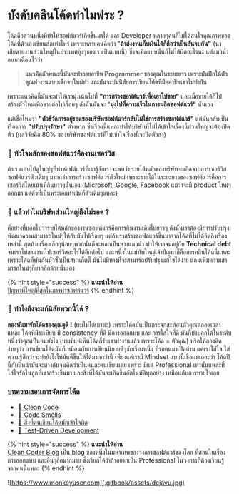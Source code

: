 # บังคับคลีนโค้ดทำไมฟระ ?

โค้ดคือส่วนหนึ่งที่ทำให้ซอฟต์แวร์เกิดขึ้นมาได้ และ Developer หลายๆคนก็ไม่ได้สนใจคุณภาพของโค้ดที่ตัวเองเขียนสักเท่าไหร่ เพราะหลายคนคิดว่า "**ถ้าส่งงานเก็บเงินได้ก็ถือว่าเป็นอันจบกัน"** \(น่าเสียดายงานส่วนใหญ่ในประเทศอุ๊งๆของเราเป็นแบบนี้\) ซึ่งจะคิดแบบนั้นก็ไม่ได้ผิดอะไรนะ แต่แมวน้ำอยากเตือนไว้ว่า

> **แนวคิดลักษณะนี้มันจะทำลายอาชีพ Programmer ของคุณในระยะยาว เพราะมันฝึกให้ตัวคุณทำงานแบบเด็กจบใหม่ทำ และมันจะบ่มนิสัยการเขียนโค้ดที่มืออาชีพเขาไม่ทำกัน**

เพราะแนวคิดนี้มันจะทำให้เรามุ่งเน้นไปที่ **"การสร้างซอฟต์แวร์เพื่อเอาไปขาย"** และเมื่อขายได้ก็ไปสร้างตัวใหม่เพื่อขายต่อไปเรื่อยๆ ดังนั้นมันจะ "**มุ่งไปที่ความเร็วในการผลิตซอฟต์แวร์"** นั่นเอง

แต่เชื่อไหมว่า **"ตัวชีวัดการอยู่รอดของบริษัทซอฟต์แวร์กลับไม่ใช่การสร้างซอฟต์แวร์"** แต่มันกลับเป็นเรื่องการ **"ปรับปรุงรักษา"** ต่างหาก ซึ่งเรื่องนี้แหละทำให้บริษัทที่ไม่ได้เข้าใจเรื่องนี้ส่วนใหญ่จะต้องปิดตัว \(ผลวิจัยคือ 80% ของบริษัทซอฟต์แวร์ที่ไม่เข้าใจเรื่องนี้จะปิดตัวลง\)

### 💖 **หัวใจหลักของซอฟต์แวร์คืองานเซอร์วิส**

ถ้าเราแอบไปดูใหญ่ๆที่ทำซอฟต์แวร์ที่เรารู้จักเราจะพบว่า รายได้หลักของบริษัทจะเกิดจากการเซอร์วิสซอฟต์แวร์ตัวเดิมๆ มากกว่าการสร้างซอฟต์แวร์ตัวใหม่ เพราะรายได้ในระยะยาวของซอฟต์แวร์คือการเซอร์วิสโดยเน้นที่กินยาวๆนั่นเอง \(Microsoft, Google, Facebook แม้ว่าจะมี product ใหม่ๆออกมา แต่ตัวที่เป็นพระเอกทำเงินก็ตัวเดิมๆแหละ\)

### 🤔 แล้วทำไมบริษัทส่วนใหญ่ถึงไม่รอด ?

ก็อย่างที่บอกไปว่ารายได้หลักของงานซอฟต์แวร์คือการกินงานเดิมไปยาวๆ ดังนั้นเราต้องมีการปรับปรุง พัฒนาความสามารถใหม่ๆให้กับมันไปเรื่อยๆ แต่ถ้าเราสร้างซอฟต์แวร์ขึ้นมาจากโค้ดที่ไม่ได้คิดถึงเรื่องเหล่านี้ สุดท้ายเรื่องเล็กๆน้อยๆพวกนั้นก็จะพอกเป็นหางแมวน้ำ ทำให้เราจมอยู่กับ **Technical debt** จนเราไม่สามารถไปเซอร์วิสอะไรได้อีกต่อไป และหนึ่งในแม่ทัพใหญ่เจ้าปัญหาก็คือการคลีนโค้ดนี่แหละ เพราะโค้ดที่พันกันมั่วซั่วเป็นสปาเก็ตตี้ มันไม่มีทางที่จะสามารถปรับปรุงแก้ไขได้ง่าย แถมเพิ่มความสามารถใหม่ๆก็ยากอีกด้วยนั่นเอง

{% hint style="success" %}
**แนะนำให้อ่าน**  
[ปัญหาที่ใหญ่ที่สุดในการทำซอฟต์แวร์](https://www.saladpuk.com/v/tips/why-software-fail)
{% endhint %}

### 🤔 ทำไงถึงจะแก้นิสัยพวกนี้ได้ ?

**ลองหันมารักโค้ดของคุณดูดิ !** \(ผมไม่ได้เมานะ\) เพราะโค้ดมันเป็นกระจกสะท้อนตัวคุณตลอดเวลาแหละ โค้ดที่มีระเบียบ มี consistency ที่ดี มีการออกแบบ และ การใส่ใจที่ดี มันก็บ่งบอกได้ในระดับหนึ่งว่าคุณเป็นคนยังไง \(บางที่แค่เห็นโค้ดก็รับเขาทำงานแล้ว เพราะโค้ด = ตัวคุณ\) หรือให้ลองคิดง่ายๆว่า การเขียนโค้ดมันก็เหมือนกับการเขียนนิยายดีๆซักเรื่องหนึ่ง ที่รอคนมาเปิดอ่าน แค่เราใส่ใจ ใส่ความรู้สึกว่าจะทำยังไงให้มันดีขึ้นให้ได้มากกว่านี้ เพียงแค่เรามี Mindset แบบนี้เชื่อผมเถอะว่า โค้ดปีนี้กับปีหน้ามันจะต่างกันจนคิดว่าเป็นคนละคนเขียนเลย เพราะ มีแต่ Professional เท่านั้นแหละที่ใส่ใจรักในลูกที่เขาสร้างขึ้นมา และสิ่งที่ได้มันจะเกิดขึ้นอัตโนมัติทุกอย่าง เหมือนกับการหายใจเลย

### **บทความสอนการจัดการโค้ด**

* [👶 Clean Code](https://www.saladpuk.com/basic/clean-code)
* [👶 Code Smells](https://www.saladpuk.com/basic/code-smells)
* [👶 สิ่งที่คนเขียนโค้ดมักเข้าใจผิด](https://www.saladpuk.com/basic/mist)
* [👦 Test-Driven Development](https://www.saladpuk.com/software-testing/tdd101)

{% hint style="success" %}
**แนะนำให้อ่าน**  
[Clean Coder Blog](https://blog.cleancoder.com/uncle-bob/2012/08/13/the-clean-architecture.html) เป็น blog ของหนึ่งในมหาเทพของวงการซอฟต์แวร์ของโลก ที่สอนในเรื่องการออกแบบ และอื่นๆอีกมากมาย ซึ่งเรียกได้ว่าถ้าอยากเป็น Professional ในวงการก็ต้องเรียนรู้จากคนนี้แหละ
{% endhint %}

![https://www.monkeyuser.com](.gitbook/assets/dejavu.jpg)

